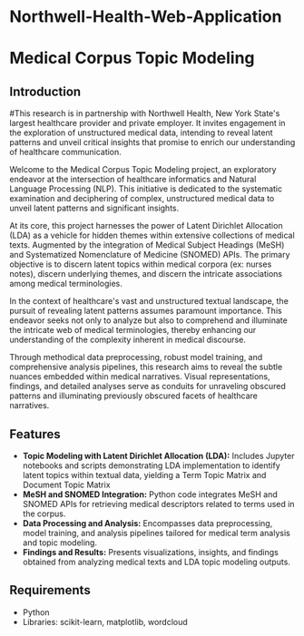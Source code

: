 # Northwell-Health-Web-Application

# Medical Corpus Topic Modeling


## Introduction

#This research is in partnership with Northwell Health, New York State's largest healthcare provider and private employer. It invites engagement in the exploration of unstructured medical data, intending to reveal latent patterns and unveil critical insights that promise to enrich our understanding of healthcare communication.

Welcome to the Medical Corpus Topic Modeling project, an exploratory endeavor at the intersection of healthcare informatics and Natural Language Processing (NLP). This initiative is dedicated to the systematic examination and deciphering of complex, unstructured medical data to unveil latent patterns and significant insights.

At its core, this project harnesses the power of Latent Dirichlet Allocation (LDA) as a vehicle for hidden themes within extensive collections of medical texts. Augmented by the integration of Medical Subject Headings (MeSH) and Systematized Nomenclature of Medicine (SNOMED) APIs. The primary objective is to discern latent topics within medical corpora (ex: nurses notes), discern underlying themes, and discern the intricate associations among medical terminologies.

In the context of healthcare's vast and unstructured textual landscape, the pursuit of revealing latent patterns assumes paramount importance. This endeavor seeks not only to analyze but also to comprehend and illuminate the intricate web of medical terminologies, thereby enhancing our understanding of the complexity inherent in medical discourse.

Through methodical data preprocessing, robust model training, and comprehensive analysis pipelines, this research aims to reveal the subtle nuances embedded within medical narratives. Visual representations, findings, and detailed analyses serve as conduits for unraveling obscured patterns and illuminating previously obscured facets of healthcare narratives.




## Features

- **Topic Modeling with Latent Dirichlet Allocation (LDA):** Includes Jupyter notebooks and scripts demonstrating LDA implementation to identify latent topics within textual data, yielding a Term Topic Matrix and Document Topic Matrix
- **MeSH and SNOMED Integration:** Python code integrates MeSH and SNOMED APIs for retrieving medical descriptors related to terms used in the corpus.
- **Data Processing and Analysis:** Encompasses data preprocessing, model training, and analysis pipelines tailored for medical term analysis and topic modeling.
- **Findings and Results:** Presents visualizations, insights, and findings obtained from analyzing medical texts and LDA topic modeling outputs.

## Requirements

- Python 
- Libraries: scikit-learn, matplotlib, wordcloud
